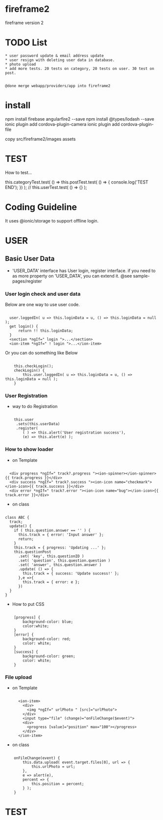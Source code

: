 # fireframe2
fireframe version 2


# TODO List

    * user password update & email address update
    * user resign with deleting user data in database.
    * photo upload
    * add more tests. 20 tests on category, 20 tests on user. 30 test on post.


    @done merge webapp/providers/app into fireframe2


# install


npm install firebase angularfire2 --save
npm install @types/lodash --save
ionic plugin add cordova-plugin-camera
ionic plugin add cordova-plugin-file

copy src/fireframe2/images assets





# TEST

How to test...

  this.categoryTest.test( () =>
    this.postTest.test( () => {
      console.log('TEST END');
    })
  );
//  this.userTest.test( () => {} );

# Coding Guideline

It uses @ionic/storage to support offline login.


# USER

## Basic User Data

* 'USER_DATA' interface has User login, register interface.
  if you need to as more property on 'USER_DATA', you can extend it.
  @see sample-pages/register


### User login check and user data

Below are one way to use user code.

````

  user.loggedIn( u => this.loginData = u, () => this.loginData = null );
  get login() {
      return !! this.loginData;
  }
  <section *ngIf=" login ">...</section>
  <ion-item *ngIf=" ! login ">...</ion-item>

````

Or you can do something like Below

````

    this.checkLogin();
    checkLogin() {
        this.user.loggedIn( u => this.loginData = u, () => this.loginData = null );
    }

````


### User Registration

* way to do Registration

````

    this.user
     .sets(this.userData)
     .register(
        ( ) => this.alert('User registration success'),
        (e) => this.alert(e) );

````



### How to show loader

* on Template

````

  <div progress *ngIf=" track?.progress "><ion-spinner></ion-spinner>{{ track.progress }}</div>
  <div success *ngIf=" track?.success "><ion-icon name="checkmark"></ion-icon>{{ track.success }}</div>
  <div error *ngIf=" track?.error "><ion-icon name="bug"></ion-icon>{{ track.error }}</div>

````

* on class

````

class ABC {
  track;
  update() {
    if ( this.question.answer == '' ) {
      this.track = { error: 'Input answer' };
      return;
    }
    this.track = { progress: 'Updating ...' };
    this.questionPost
      .set( 'key', this.questionID )
      .set( 'question', this.question.question )
      .set( 'answer', this.question.answer )
      .update( () => {
        this.track = { success: 'Update success!' };
      },e =>{
        this.track = { error: e };
      })
  }
}

````




* How to put CSS

````

    [progress] {
        background-color: blue;
        color:white;
    }
    [error] {
        background-color: red;
        color: white;
    }
    [success] {
        background-color: green;
        color: white;
    }

````

### File upload


* on Template

````

      <ion-item>
        <div>
          <img *ngIf=" urlPhoto " [src]="urlPhoto">
        </div>
        <input type="file" (change)="onFileChange($event)">
        <div>
          <progress [value]="position" max="100"></progress>
        </div>
      </ion-item>

````


* on class

````

    onFileChange(event) {
        this.data.upload( event.target.files[0], url => {
            this.urlPhoto = url;
        },
        e => alert(e),
        percent => {
            this.position = percent;
        } );
    }

````



# TEST

